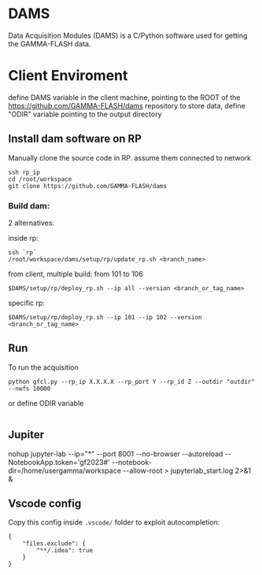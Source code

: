 # DAMS
Data Acquisition Modules (DAMS) is a C/Python software used for getting the GAMMA-FLASH data.

# Client Enviroment
define DAMS variable in the client machine, pointing to the ROOT of the https://github.com/GAMMA-FLASH/dams repository
to store data, define "ODIR" variable pointing to the output directory 

## Install dam software on RP
Manually clone the source code in RP. assume them connected to network
```
ssh rp_ip 
cd /root/workspace
git clone https://github.com/GAMMA-FLASH/dams
```
### Build dam:

2 alternatives:

inside rp:
```
ssh `rp`
/root/workspace/dams/setup/rp/update_rp.sh <branch_name>
```
from client, multiple build:
from 101 to 106
```
$DAMS/setup/rp/deploy_rp.sh --ip all --version <branch_or_tag_name>
```
specific rp:
```
$DAMS/setup/rp/deploy_rp.sh --ip 101 --ip 102 --version <branch_or_tag_name>

```

## Run

To run the acquisition 
```
python gfcl.py --rp_ip X.X.X.X --rp_port Y --rp_id Z --outdir "outdir" --nwfs 10000
```
or define ODIR variable
```

```


## Jupiter
nohup jupyter-lab --ip="*" --port 8001 --no-browser --autoreload --NotebookApp.token='gf2023#'  --notebook-dir=/home/usergamma/workspace --allow-root > jupyterlab_start.log 2>&1 &


## Vscode config 
Copy this config inside `.vscode/` folder to exploit autocompletion:

```
{
    "files.exclude": {
        "**/.idea": true
    }
}
```